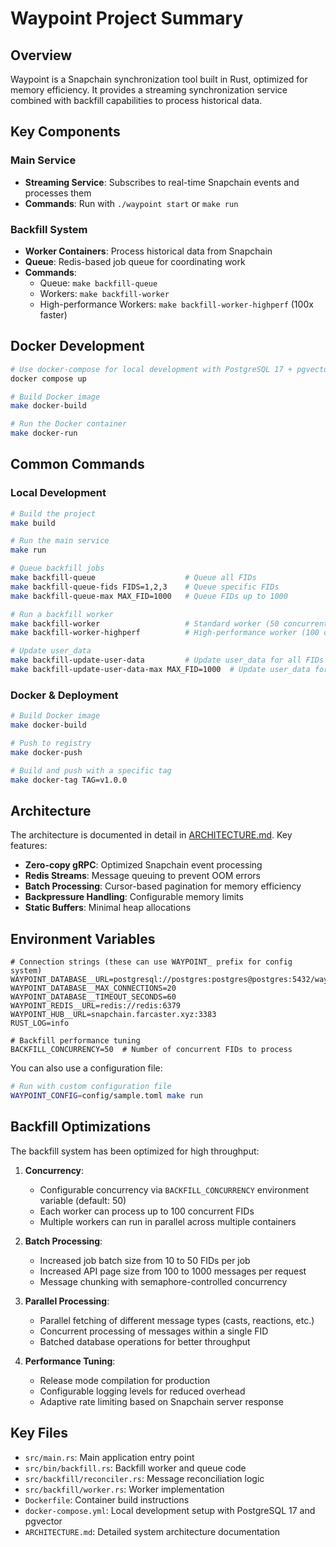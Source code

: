 # Waypoint Project Summary

## Overview
Waypoint is a Snapchain synchronization tool built in Rust, optimized for memory efficiency. It provides a streaming synchronization service combined with backfill capabilities to process historical data.

## Key Components

### Main Service
- **Streaming Service**: Subscribes to real-time Snapchain events and processes them
- **Commands**: Run with `./waypoint start` or `make run`

### Backfill System
- **Worker Containers**: Process historical data from Snapchain
- **Queue**: Redis-based job queue for coordinating work
- **Commands**: 
  - Queue: `make backfill-queue`
  - Workers: `make backfill-worker`
  - High-performance Workers: `make backfill-worker-highperf` (100x faster)

## Docker Development

```bash
# Use docker-compose for local development with PostgreSQL 17 + pgvector
docker compose up

# Build Docker image
make docker-build

# Run the Docker container
make docker-run
```

## Common Commands

### Local Development
```bash
# Build the project
make build

# Run the main service
make run

# Queue backfill jobs
make backfill-queue                    # Queue all FIDs
make backfill-queue-fids FIDS=1,2,3    # Queue specific FIDs
make backfill-queue-max MAX_FID=1000   # Queue FIDs up to 1000

# Run a backfill worker
make backfill-worker                   # Standard worker (50 concurrent jobs)
make backfill-worker-highperf          # High-performance worker (100 concurrent jobs)

# Update user_data
make backfill-update-user-data         # Update user_data for all FIDs
make backfill-update-user-data-max MAX_FID=1000  # Update user_data for FIDs up to 1000
```

### Docker & Deployment
```bash
# Build Docker image
make docker-build

# Push to registry
make docker-push

# Build and push with a specific tag
make docker-tag TAG=v1.0.0
```

## Architecture

The architecture is documented in detail in [ARCHITECTURE.md](ARCHITECTURE.md). Key features:

- **Zero-copy gRPC**: Optimized Snapchain event processing
- **Redis Streams**: Message queuing to prevent OOM errors
- **Batch Processing**: Cursor-based pagination for memory efficiency
- **Backpressure Handling**: Configurable memory limits
- **Static Buffers**: Minimal heap allocations

## Environment Variables
```
# Connection strings (these can use WAYPOINT_ prefix for config system)
WAYPOINT_DATABASE__URL=postgresql://postgres:postgres@postgres:5432/waypoint
WAYPOINT_DATABASE__MAX_CONNECTIONS=20
WAYPOINT_DATABASE__TIMEOUT_SECONDS=60
WAYPOINT_REDIS__URL=redis://redis:6379
WAYPOINT_HUB__URL=snapchain.farcaster.xyz:3383
RUST_LOG=info

# Backfill performance tuning
BACKFILL_CONCURRENCY=50  # Number of concurrent FIDs to process
```

You can also use a configuration file:
```bash
# Run with custom configuration file
WAYPOINT_CONFIG=config/sample.toml make run
```

## Backfill Optimizations

The backfill system has been optimized for high throughput:

1. **Concurrency**:
   - Configurable concurrency via `BACKFILL_CONCURRENCY` environment variable (default: 50)
   - Each worker can process up to 100 concurrent FIDs
   - Multiple workers can run in parallel across multiple containers

2. **Batch Processing**:
   - Increased job batch size from 10 to 50 FIDs per job
   - Increased API page size from 100 to 1000 messages per request
   - Message chunking with semaphore-controlled concurrency

3. **Parallel Processing**:
   - Parallel fetching of different message types (casts, reactions, etc.)
   - Concurrent processing of messages within a single FID
   - Batched database operations for better throughput

4. **Performance Tuning**:
   - Release mode compilation for production
   - Configurable logging levels for reduced overhead
   - Adaptive rate limiting based on Snapchain server response

## Key Files
- `src/main.rs`: Main application entry point
- `src/bin/backfill.rs`: Backfill worker and queue code
- `src/backfill/reconciler.rs`: Message reconciliation logic
- `src/backfill/worker.rs`: Worker implementation
- `Dockerfile`: Container build instructions
- `docker-compose.yml`: Local development setup with PostgreSQL 17 and pgvector
- `ARCHITECTURE.md`: Detailed system architecture documentation